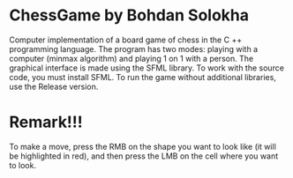 # ChessGame by Bohdan Solokha
Computer implementation of a board game of chess in the C ++ programming language.
The program has two modes: playing with a computer (minmax algorithm) and playing 1 on 1 with a person.
The graphical interface is made using the SFML library. 
To work with the source code, you must install SFML.
To run the game without additional libraries, use the Release version.
# Remark!!!
To make a move, press the RMB on the shape you want to look like (it will be highlighted in red), and then press the LMB on the cell where you want to look.

